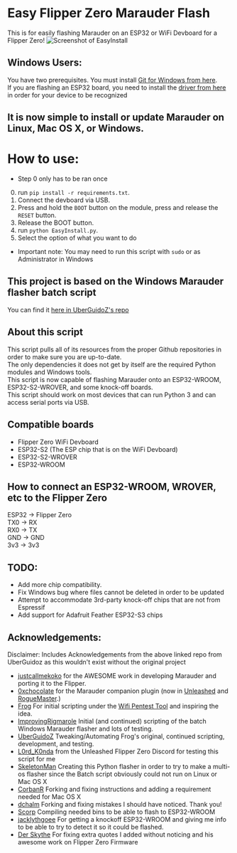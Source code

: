 # Easy Flipper Zero Marauder Flash
This is for easily flashing Marauder on an ESP32 or WiFi Devboard for a Flipper Zero!
![Screenshot of EasyInstall](https://raw.githubusercontent.com/SkeletonMan03/FZEasyMarauderFlash/main/EasyInstall_Screenshot.png)

## Windows Users:
You have two prerequisites. 
You must install [Git for Windows from here](https://gitforwindows.org/).  
If you are flashing an ESP32 board, you need to install the [driver from here](https://www.silabs.com/developers/usb-to-uart-bridge-vcp-drivers?tab=downloads) in order for your device to be recognized

## It is now simple to install or update Marauder on Linux, Mac OS X, or Windows.
# How to use: 
* Step 0 only has to be ran once
0) run `pip install -r requirements.txt`. 
1) Connect the devboard via USB.
2) Press and hold the `BOOT` button on the module, press and release the `RESET` button.
3) Release the BOOT button. 
5) run `python EasyInstall.py`. 
6) Select the option of what you want to do

* Important note: You may need to run this script with `sudo` or as Administrator in Windows   

## This project is based on the Windows Marauder flasher batch script

You can find it [here in UberGuidoZ's repo](https://github.com/UberGuidoZ/Flipper/blob/main/Wifi_DevBoard/FZ_Marauder_Flasher)

## About this script
This script pulls all of its resources from the proper Github repositories in order to make sure you are up-to-date.  
The only dependencies it does not get by itself are the required Python modules and Windows tools.  
This script is now capable of flashing Marauder onto an ESP32-WROOM, ESP32-S2-WROVER, and some knock-off boards.  
This script should work on most devices that can run Python 3 and can access serial ports via USB.  

## Compatible boards
* Flipper Zero WiFi Devboard  
* ESP32-S2 (The ESP chip that is on the WiFi Devboard)  
* ESP32-S2-WROVER
* ESP32-WROOM  

## How to connect an ESP32-WROOM, WROVER, etc to the Flipper Zero
ESP32 -> Flipper Zero  
TX0 -> RX  
RX0 -> TX  
GND -> GND  
3v3 -> 3v3  

## TODO:
* Add more chip compatibility.
* Fix Windows bug where files cannot be deleted in order to be updated
* Attempt to accommodate 3rd-party knock-off chips that are not from Espressif
* Add support for Adafruit Feather ESP32-S3 chips

## Acknowledgements:
Disclaimer: Includes Acknowledgements from the above linked repo from UberGuidoz as this wouldn't exist without the original project
* [justcallmekoko](https://github.com/justcallmekoko/ESP32Marauder) for the AWESOME work in developing Marauder and porting it to the Flipper.
* [0xchocolate](https://github.com/0xchocolate) for the Marauder companion plugin (now in [Unleashed](https://github.com/Eng1n33r/flipperzero-firmware) and [RogueMaster](https://github.com/RogueMaster/flipperzero-firmware-wPlugins).)
* [Frog](https://github.com/FroggMaster) For initial scripting under the [Wifi Pentest Tool](https://github.com/FroggMaster/ESP32-Wi-Fi-Penetration-Tool) and inspiring the idea.<br>
* [ImprovingRigmarole](https://github.com/Improving-Rigmarole) Initial (and continued) scripting of the batch Windows Marauder flasher and lots of  testing.<br>
* [UberGuidoZ](https://github.com/UberGuidoZ) Tweaking/Automating Frog's original, continued scripting, development, and testing.
* [L0rd_K0nda](https://github.com/L0rdK0nda) from the Unleashed Flipper Zero Discord for testing this script for me
* [SkeletonMan](https://github.com/SkeletonMan03) Creating this Python flasher in order to try to make a multi-os flasher since the Batch script obviously could not run on Linux or Mac OS X
* [CorbanR](https://github.com/CorbanR) Forking and fixing instructions and adding a requirement needed for Mac OS X
* [dchalm](https://github.com/dchalm) Forking and fixing mistakes I should have noticed. Thank you!
* [Scorp](https://github.com/scorpion44/FZEasyMarauderFlash_ScorpBins) Compiling needed bins to be able to flash to ESP32-WROOM
* [jacklythgoee](https://github.com/jacklythgoee) For getting a knockoff ESP32-WROOM and giving me info to be able to try to detect it so it could be flashed. 
* [Der Skythe](https://github.com/derskythe) For fixing extra quotes I added without noticing and his awesome work on Flipper Zero Firmware
